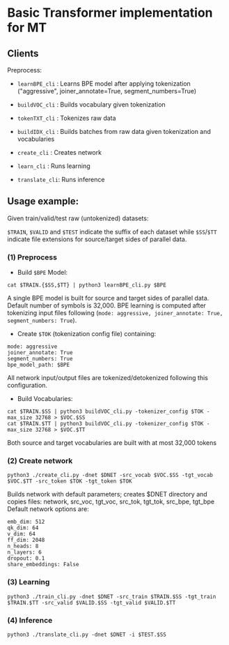 # Basic Transformer implementation for MT

## Clients

Preprocess:
* `learnBPE_cli` : Learns BPE model after applying tokenization ("aggressive", joiner_annotate=True, segment_numbers=True)
* `buildVOC_cli` : Builds vocabulary given tokenization
* `tokenTXT_cli` : Tokenizes raw data
* `buildIDX_cli` : Builds batches from raw data given tokenization and vocabularies

* `create_cli` : Creates network
* `learn_cli` : Runs learning 
* `translate_cli`: Runs inference

## Usage example:

Given train/valid/test raw (untokenized) datasets:

`$TRAIN`, `$VALID` and `$TEST` indicate the suffix of each dataset while `$SS`/`$TT` indicate file extensions for source/target sides of parallel data.


### (1) Preprocess

* Build `$BPE` Model:

```
cat $TRAIN.{$SS,$TT} | python3 learnBPE_cli.py $BPE
```
A single BPE model is built for source and target sides of parallel data. Default number of symbols is 32,000.
BPE learning is computed after tokenizing input files following (`mode: aggressive, joiner_annotate: True, segment_numbers: True`).

* Create `$TOK` (tokenization config file) containing:

```
mode: aggressive
joiner_annotate: True
segment_numbers: True
bpe_model_path: $BPE
```

All network input/output files are tokenized/detokenized following this configuration.

* Build Vocabularies:

```
cat $TRAIN.$SS | python3 buildVOC_cli.py -tokenizer_config $TOK -max_size 32768 > $VOC.$SS
cat $TRAIN.$TT | python3 buildVOC_cli.py -tokenizer_config $TOK -max_size 32768 > $VOC.$TT
```

Both source and target vocabularies are built with at most 32,000 tokens

### (2) Create network

```
python3 ./create_cli.py -dnet $DNET -src_vocab $VOC.$SS -tgt_vocab $VOC.$TT -src_token $TOK -tgt_token $TOK
```

Builds network with default parameters; creates $DNET directory and copies files: network, src_voc, tgt_voc, src_tok, tgt_tok, src_bpe, tgt_bpe
Default network options are:
```
emb_dim: 512
qk_dim: 64
v_dim: 64
ff_dim: 2048
n_heads: 8
n_layers: 6
dropout: 0.1
share_embeddings: False
```

### (3) Learning
```
python3 ./train_cli.py -dnet $DNET -src_train $TRAIN.$SS -tgt_train $TRAIN.$TT -src_valid $VALID.$SS -tgt_valid $VALID.$TT
```

### (4) Inference
```
python3 ./translate_cli.py -dnet $DNET -i $TEST.$SS
```


